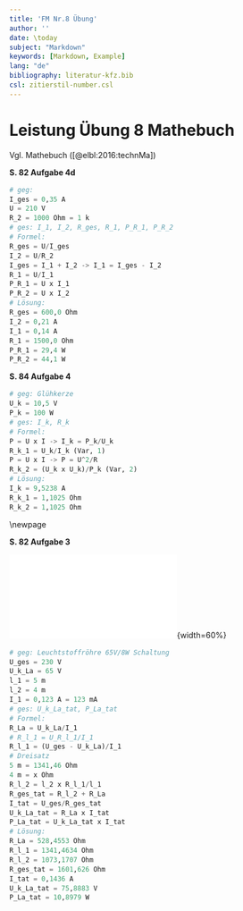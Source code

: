 ```yaml
---
title: 'FM Nr.8 Übung'
author: ''
date: \today
subject: "Markdown"
keywords: [Markdown, Example]
lang: "de"
bibliography: literatur-kfz.bib 
csl: zitierstil-number.csl
---
```

<!--# FM Nr. 8 Übungsaufgaben
    Exponentialschreibweise: \num{2,67e-03} => 2.67 x 10^-3
    Pfeil: \curvearrowright  oder \to
    Mathemodus: https://katex.org/docs/supported.html
    24-2-22
-->
# Leistung Übung 8 Mathebuch 

Vgl. Mathebuch ([@elbl:2016:technMa])

**S. 82 Aufgabe 4d** 

```python
# geg:
I_ges = 0,35 A
U = 210 V
R_2 = 1000 Ohm = 1 k
# ges: I_1, I_2, R_ges, R_1, P_R_1, P_R_2
# Formel:
R_ges = U/I_ges
I_2 = U/R_2
I_ges = I_1 + I_2 -> I_1 = I_ges - I_2
R_1 = U/I_1
P_R_1 = U x I_1
P_R_2 = U x I_2
# Lösung:
R_ges = 600,0 Ohm
I_2 = 0,21 A
I_1 = 0,14 A
R_1 = 1500,0 Ohm
P_R_1 = 29,4 W
P_R_2 = 44,1 W
```

**S. 84 Aufgabe 4**

```python
# geg: Glühkerze
U_k = 10,5 V
P_k = 100 W
# ges: I_k, R_k
# Formel:
P = U x I -> I_k = P_k/U_k
R_k_1 = U_k/I_k (Var, 1)
P = U x I -> P = U^2/R
R_k_2 = (U_k x U_k)/P_k (Var, 2)
# Lösung:
I_k = 9,5238 A
R_k_1 = 1,1025 Ohm
R_k_2 = 1,1025 Ohm
```

\newpage

**S. 82 Aufgabe 3**

<!--26_FM_Leistung_Mathebuch_A3 vgl, abb,-->
![FM Leistung Mathebuch A3](images/Skizze/26_FM_Leistung_Mathebuch_A3.pdf){width=60%}

```python
# geg: Leuchtstoffröhre 65V/8W Schaltung
U_ges = 230 V
U_k_La = 65 V
l_1 = 5 m
l_2 = 4 m
I_1 = 0,123 A = 123 mA
# ges: U_k_La_tat, P_La_tat
# Formel:
R_La = U_k_La/I_1
# R_l_1 = U_R_l_1/I_1
R_l_1 = (U_ges - U_k_La)/I_1
# Dreisatz
5 m = 1341,46 Ohm
4 m = x Ohm
R_l_2 = l_2 x R_l_1/l_1
R_ges_tat = R_l_2 + R_La
I_tat = U_ges/R_ges_tat
U_k_La_tat = R_La x I_tat
P_La_tat = U_k_La_tat x I_tat
# Lösung:
R_La = 528,4553 Ohm
R_l_1 = 1341,4634 Ohm
R_l_2 = 1073,1707 Ohm
R_ges_tat = 1601,626 Ohm
I_tat = 0,1436 A
U_k_La_tat = 75,8883 V
P_La_tat = 10,8979 W
```